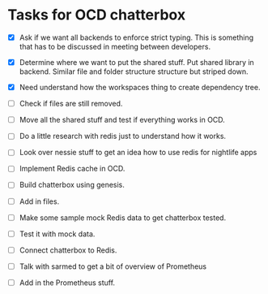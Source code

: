 # Tasks for OCD chatterbox

-  [X] Ask if we want all backends to enforce strict typing. This is something that has to be discussed in meeting between developers.
-  [X] Determine where we want to put the shared stuff. Put shared library in backend.  Similar file
and folder structure structure but striped down.
-  [X] Need understand how the workspaces thing to create dependency tree.
- [ ] Check if files are still removed.
-  [ ] Move all the shared stuff and test if everything works in OCD.
-  [ ] Do a little research with redis just to understand how it works.
-  [ ] Look over nessie stuff to get an idea how to use redis for nightlife apps
-  [ ] Implement Redis cache in OCD.
-  [ ] Build chatterbox using genesis.
-  [ ] Add in files.
-  [ ] Make some sample mock Redis data to get chatterbox tested.
-  [ ] Test it with mock data.
-  [ ] Connect chatterbox to Redis. 
-  [ ] Talk with sarmed to get a bit of overview of Prometheus
-  [ ] Add in the Prometheus stuff.

